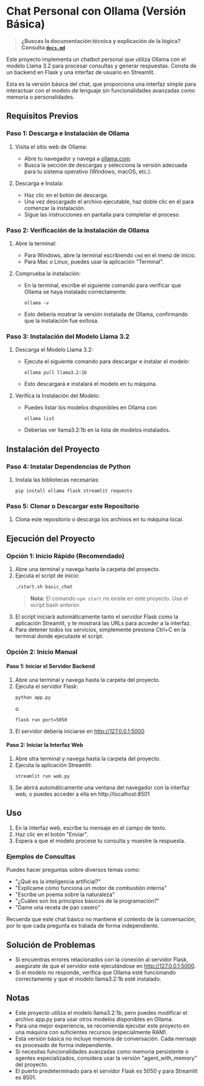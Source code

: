 # Chat Personal con Ollama (Versión Básica)

> **¿Buscas la documentación técnica y explicación de la lógica? Consulta [`docs.md`](./docs.md)**

Este proyecto implementa un chatbot personal que utiliza Ollama con el modelo Llama 3.2 para procesar consultas y generar respuestas. Consta de un backend en Flask y una interfaz de usuario en Streamlit.

Esta es la versión básica del chat, que proporciona una interfaz simple para interactuar con el modelo de lenguaje sin funcionalidades avanzadas como memoria o personalidades.

## Requisitos Previos

### Paso 1: Descarga e Instalación de Ollama

1. Visita el sitio web de Ollama:
   - Abre tu navegador y navega a [ollama.com](https://ollama.com).
   - Busca la sección de descargas y selecciona la versión adecuada para tu sistema operativo (Windows, macOS, etc.).

2. Descarga e Instala:
   - Haz clic en el botón de descarga.
   - Una vez descargado el archivo ejecutable, haz doble clic en él para comenzar la instalación.
   - Sigue las instrucciones en pantalla para completar el proceso.

### Paso 2: Verificación de la Instalación de Ollama

1. Abre la terminal:
   - Para Windows, abre la terminal escribiendo `cmd` en el menú de inicio.
   - Para Mac o Linux, puedes usar la aplicación "Terminal".

2. Comprueba la instalación:
   - En la terminal, escribe el siguiente comando para verificar que Ollama se haya instalado correctamente:
     ```
     ollama -v
     ```
   - Esto debería mostrar la versión instalada de Ollama, confirmando que la instalación fue exitosa.

### Paso 3: Instalación del Modelo Llama 3.2

1. Descarga el Modelo Llama 3.2:
   - Ejecuta el siguiente comando para descargar e instalar el modelo:
     ```
     ollama pull llama3.2:1b
     ```
   - Esto descargará e instalará el modelo en tu máquina.

2. Verifica la Instalación del Modelo:
   - Puedes listar los modelos disponibles en Ollama con:
     ```
     ollama list
     ```
   - Deberías ver llama3.2:1b en la lista de modelos instalados.

## Instalación del Proyecto

### Paso 4: Instalar Dependencias de Python

1. Instala las bibliotecas necesarias:
   ```
   pip install ollama flask streamlit requests
   ```

### Paso 5: Clonar o Descargar este Repositorio

1. Clona este repositorio o descarga los archivos en tu máquina local.

## Ejecución del Proyecto

### Opción 1: Inicio Rápido (Recomendado)

1. Abre una terminal y navega hasta la carpeta del proyecto.
2. Ejecuta el script de inicio:
   ```bash
   ./start.sh basic_chat
   ```
   > **Nota:** El comando `npm start` no existe en este proyecto. Usa el script bash anterior.
3. El script iniciará automáticamente tanto el servidor Flask como la aplicación Streamlit, y te mostrará las URLs para acceder a la interfaz.
4. Para detener todos los servicios, simplemente presiona Ctrl+C en la terminal donde ejecutaste el script.

### Opción 2: Inicio Manual

#### Paso 1: Iniciar el Servidor Backend

1. Abre una terminal y navega hasta la carpeta del proyecto.
2. Ejecuta el servidor Flask:
   ```
   python app.py
   ```
   o
   ```
   flask run port=5050
   ```
3. El servidor debería iniciarse en http://127.0.0.1:5000

#### Paso 2: Iniciar la Interfaz Web

1. Abre otra terminal y navega hasta la carpeta del proyecto.
2. Ejecuta la aplicación Streamlit:
   ```
   streamlit run web.py
   ```
3. Se abrirá automáticamente una ventana del navegador con la interfaz web, o puedes acceder a ella en http://localhost:8501

## Uso

1. En la interfaz web, escribe tu mensaje en el campo de texto.
2. Haz clic en el botón "Enviar".
3. Espera a que el modelo procese tu consulta y muestre la respuesta.

### Ejemplos de Consultas

Puedes hacer preguntas sobre diversos temas como:

- "¿Qué es la inteligencia artificial?"
- "Explícame cómo funciona un motor de combustión interna"
- "Escribe un poema sobre la naturaleza"
- "¿Cuáles son los principios básicos de la programación?"
- "Dame una receta de pan casero"

Recuerda que este chat básico no mantiene el contexto de la conversación, por lo que cada pregunta es tratada de forma independiente.

## Solución de Problemas

- Si encuentras errores relacionados con la conexión al servidor Flask, asegúrate de que el servidor esté ejecutándose en http://127.0.0.1:5000.
- Si el modelo no responde, verifica que Ollama esté funcionando correctamente y que el modelo llama3.2:1b esté instalado.

## Notas

- Este proyecto utiliza el modelo llama3.2:1b, pero puedes modificar el archivo app.py para usar otros modelos disponibles en Ollama.
- Para una mejor experiencia, se recomienda ejecutar este proyecto en una máquina con suficientes recursos (especialmente RAM).
- Esta versión básica no incluye memoria de conversación. Cada mensaje es procesado de forma independiente.
- Si necesitas funcionalidades avanzadas como memoria persistente o agentes especializados, considera usar la versión "agent_with_memory" del proyecto.
- El puerto predeterminado para el servidor Flask es 5050 y para Streamlit es 8501.
